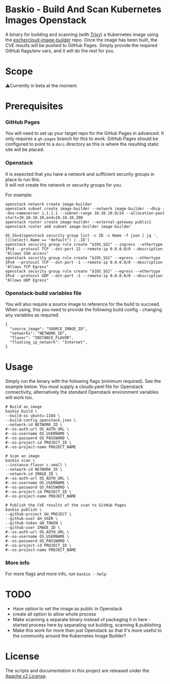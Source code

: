 # Baskio - Build And Scan Kubernetes Images Openstack

A binary for building and scanning (with [Trivy](https://github.com/aquasecurity/trivy)) a Kubernetes image using
the [eschercloud-image-builder](https://github.com/eschercloudai/image-builder) repo.
Once the image has been built, the CVE results will be pushed to GitHub Pages. Simply provide the required GitHub
flags/env vars, and it will do the rest for you.

# Scope

⚠️Currently in beta at the moment.

# Prerequisites

### GitHub Pages

You will need to set up your target repo for the GiHub Pages in advanced.
It only requires a `gh-pages` branch for this to work.
GitHub Pages should be configured to point to a `docs` directory as this is where the resulting static site will be
placed.

### Openstack

It is expected that you have a network and sufficient security groups in place to run this.<br>
It will not create the network or security groups for you.

For example:

```
openstack network create image-builder
openstack subnet create image-builder --network image-builder --dhcp --dns-nameserver 1.1.1.1 --subnet-range 10.10.10.0/24 --allocation-pool start=10.10.10.10,end=10.10.10.200
openstack router create image-builder --external-gateway public1
openstack router add subnet image-builder image-builder

OS_SG=$(openstack security group list -c ID -c Name -f json | jq '.[]|select(.Name == "default") | .ID')
openstack security group rule create "${OS_SG}" --ingress --ethertype IPv4 --protocol TCP --dst-port 22 --remote-ip 0.0.0.0/0 --description "Allows SSH access"
openstack security group rule create "${OS_SG}" --egress --ethertype IPv4 --protocol TCP --dst-port -1 --remote-ip 0.0.0.0/0 --description "Allows TCP Egress"
openstack security group rule create "${OS_SG}" --egress --ethertype IPv4 --protocol UDP --dst-port -1 --remote-ip 0.0.0.0/0 --description "Allows UDP Egress"
```

### Openstack-build variables file

You will also require a source image to reference for the build to succeed.
When using, this you need to provide the following build config - changing any variables as required.

```
{
  "source_image": "SOURCE_IMAGE_ID",
  "networks": "NETWORK_ID",
  "flavor": "INSTANCE_FLAVOR",
  "floating_ip_network": "Internet",
}
```

# Usage
Simply run the binary with the following flags (minimum required). See the example below.
You must supply a clouds.yaml file for Openstack connectivity, 
alternatively the standard Openstack environment variables will work too. 

```shell
# Build an image
baskio build \
--build-os ubuntu-2204 \
--build-config openstack.json \
--network-id NETWORK_ID \
#--os-auth-url OS_AUTH_URL \
#--os-username OS_USERNAME \
#--os-password OS_PASSWORD \
#--os-project-id PROJECT_ID \
#--os-project-name PROJECT_NAME

# Scan an image
baskio scan \
--instance-flavor c.small \
--network-id NETWORK_ID \
--network-id IMAGE_ID \
#--os-auth-url OS_AUTH_URL \
#--os-username OS_USERNAME \
#--os-password OS_PASSWORD \
#--os-project-id PROJECT_ID \
#--os-project-name PROJECT_NAME

# Publish the CVE results of the scan to GitHub Pages
baskio publish \
--github-project GH_PROJECT \
--github-user GH_USER \
--github-token GH_TOKEN \
--github-user IMAGE_ID \
#--os-auth-url OS_AUTH_URL \
#--os-username OS_USERNAME \
#--os-password OS_PASSWORD \
#--os-project-id PROJECT_ID \
#--os-project-name PROJECT_NAME
```

### More info

For more flags and more info, run `baskio --help`

# TODO
* Have option to set the image as public in Openstack
* create all option to allow whole process 
* Make scanning a separate binary instead of packaging it in here - started process here by separating out building, scanning & publishing
* Make this work for more than just Openstack so that it's more useful to the community around the Kubernetes Image Builder?

# License

The scripts and documentation in this project are released under the [Apache v2 License](LICENSE).